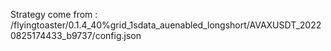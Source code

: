 Strategy come from : /flyingtoaster/0.1.4_40%grid_1sdata_auenabled_longshort/AVAXUSDT_20220825174433_b9737/config.json